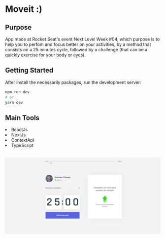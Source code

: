 # Moveit :)

## Purpose

App made at Rocket Seat's event Next Level Week #04, which purpose is to help you to perfom and focus better on your activities, by a method that consists on a 25 minutes cycle, followed by a challenge (that can be a quickly exercise for your body or eyes).


## Getting Started

After install the necessarily packages, run the development server:

```bash
npm run dev
# or
yarn dev
```

## Main Tools
<li>ReactJs</li>
<li>NextJs</li>
<li>ContextApi</li>
<li>TypeScript</li>

<br/>

![homepage](public/images/moveit-home.png)
